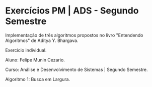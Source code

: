 # Exercícios PM | ADS - Segundo Semestre

Implementação de três algoritmos propostos no livro "Entendendo Algoritmos" de Aditya Y. Bhargava.

Exercício individual.

Aluno: Felipe Munin Cezario.

Curso: Análise e Desenvolvimento de Sistemas | Segundo Semestre.

Algoritmo 1: Busca em Largura.